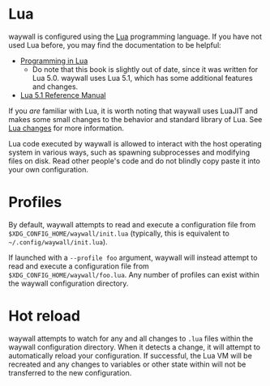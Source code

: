 # Lua

waywall is configured using the [Lua] programming language. If you have not used
Lua before, you may find the documentation to be helpful:

  - [Programming in Lua]
    - Do note that this book is slightly out of date, since it was written for
      Lua 5.0. waywall uses Lua 5.1, which has some additional features and
      changes.
  - [Lua 5.1 Reference Manual]

If you *are* familiar with Lua, it is worth noting that waywall uses LuaJIT and
makes some small changes to the behavior and standard library of Lua. See
[Lua changes] for more information.

<div class="warning">

Lua code executed by waywall is allowed to interact with the host operating
system in various ways, such as spawning subprocesses and modifying files on
disk. Read other people's code and do not blindly copy paste it into your own
configuration.

</div>

# Profiles

By default, waywall attempts to read and execute a configuration file from
`$XDG_CONFIG_HOME/waywall/init.lua` (typically, this is equivalent to
`~/.config/waywall/init.lua`).

If launched with a `--profile foo` argument, waywall will instead attempt to
read and execute a configuration file from `$XDG_CONFIG_HOME/waywall/foo.lua`.
Any number of profiles can exist within the waywall configuration directory.

# Hot reload

waywall attempts to watch for any and all changes to `.lua` files within the
waywall configuration directory. When it detects a change, it will attempt to
automatically reload your configuration. If successful, the Lua VM will be
recreated and any changes to variables or other state within will not be
transferred to the new configuration.

[Lua]: https://lua.org
[Programming in Lua]: https://www.lua.org/pil/contents.html
[Lua 5.1 Reference Manual]: https://www.lua.org/manual/5.1/
[Lua changes]: 03_lua_changes.md

